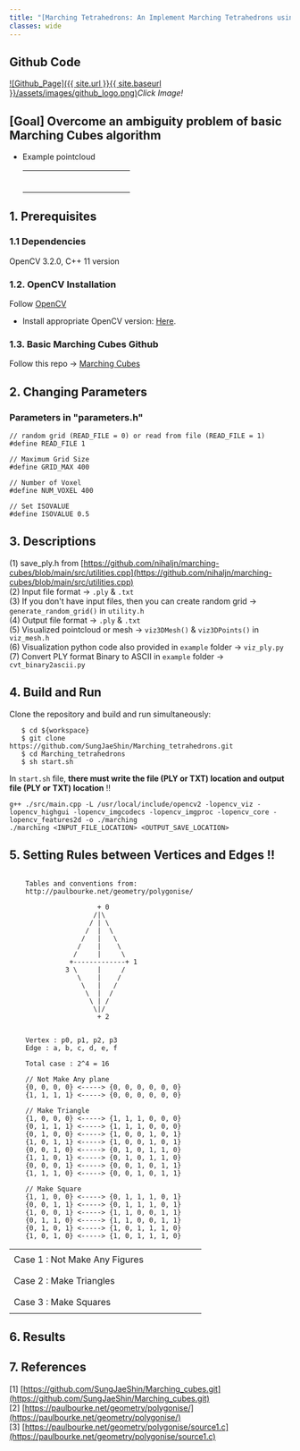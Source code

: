 ```yaml
---
title: "[Marching Tetrahedrons: An Implement Marching Tetrahedrons using OpenCV in C++]"
classes: wide
---
```


## Github Code 
[![Github_Page]({{ site.url }}{{ site.baseurl }}/assets/images/github_logo.png)](https://github.com/SungJaeShin/Marching_tetrahedrons.git)*Click Image!*

## [Goal] Overcome an ambiguity problem of basic Marching Cubes algorithm 
- Example pointcloud 
   <table>
      <tr>
      <td>
         <figure class="align-center">
            <img src="{{ site.url }}{{ site.baseurl }}/assets/images/marching_tetrahedrons/sphere1.png" alt="">
         </figure> 
      </td>
       <td>
         <figure class="align-center">
            <img src="{{ site.url }}{{ site.baseurl }}/assets/images/marching_tetrahedrons/sphere2.png" alt="">
         </figure> 
      </td>
      </tr>
   </table>

## 1. Prerequisites
### 1.1 Dependencies
OpenCV 3.2.0, C++ 11 version

### 1.2. OpenCV Installation
Follow [OpenCV](https://docs.opencv.org/4.x/d2/de6/tutorial_py_setup_in_ubuntu.html)
- Install appropriate OpenCV version: [Here](https://sungjaeshin.github.io/O/opencv-install/).

### 1.3. Basic Marching Cubes Github
Follow this repo &rarr; [Marching Cubes](https://github.com/SungJaeShin/Marching_cubes.git)

## 2. Changing Parameters
### Parameters in "parameters.h"
```
// random grid (READ_FILE = 0) or read from file (READ_FILE = 1)
#define READ_FILE 1 

// Maximum Grid Size
#define GRID_MAX 400

// Number of Voxel  
#define NUM_VOXEL 400

// Set ISOVALUE
#define ISOVALUE 0.5
```

## 3. Descriptions
(1) save_ply.h from [https://github.com/nihaljn/marching-cubes/blob/main/src/utilities.cpp](https://github.com/nihaljn/marching-cubes/blob/main/src/utilities.cpp) \
(2) Input file format &rarr; `.ply` & `.txt` \
(3) If you don't have input files, then you can create random grid &rarr; `generate_random_grid()` in `utility.h` \
(4) Output file format &rarr; `.ply` & `.txt` \
(5) Visualized pointcloud or mesh &rarr; `viz3DMesh()` & `viz3DPoints()` in `viz_mesh.h` \
(6) Visualization python code also provided in `example` folder &rarr; `viz_ply.py` \
(7) Convert PLY format Binary to ASCII in `example` folder &rarr; `cvt_binary2ascii.py` 

## 4. Build and Run 
Clone the repository and build and run simultaneously:
```
   $ cd ${workspace}
   $ git clone https://github.com/SungJaeShin/Marching_tetrahedrons.git
   $ cd Marching_tetrahedrons
   $ sh start.sh
```

In `start.sh` file, **there must write the file (PLY or TXT) location and output file (PLY or TXT) location** !!
```
g++ ./src/main.cpp -L /usr/local/include/opencv2 -lopencv_viz -lopencv_highgui -lopencv_imgcodecs -lopencv_imgproc -lopencv_core -lopencv_features2d -o ./marching
./marching <INPUT_FILE_LOCATION> <OUTPUT_SAVE_LOCATION>
```

## 5. Setting Rules between Vertices and Edges !!
```

    Tables and conventions from:
    http://paulbourke.net/geometry/polygonise/

                      + 0
                     /|\
                    / | \
                   /  |  \
                  /   |   \
                 /    |    \
                /     |     \
               +-------------+ 1
              3 \     |     /
                 \    |    /
                  \   |   /
                   \  |  /
                    \ | /
                     \|/
                      + 2


    Vertex : p0, p1, p2, p3
    Edge : a, b, c, d, e, f
    
    Total case : 2^4 = 16
    
    // Not Make Any plane
    {0, 0, 0, 0} <-----> {0, 0, 0, 0, 0, 0} 
    {1, 1, 1, 1} <-----> {0, 0, 0, 0, 0, 0} 

    // Make Triangle
    {1, 0, 0, 0} <-----> {1, 1, 1, 0, 0, 0}
    {0, 1, 1, 1} <-----> {1, 1, 1, 0, 0, 0}
    {0, 1, 0, 0} <-----> {1, 0, 0, 1, 0, 1}
    {1, 0, 1, 1} <-----> {1, 0, 0, 1, 0, 1}
    {0, 0, 1, 0} <-----> {0, 1, 0, 1, 1, 0}
    {1, 1, 0, 1} <-----> {0, 1, 0, 1, 1, 0}
    {0, 0, 0, 1} <-----> {0, 0, 1, 0, 1, 1}
    {1, 1, 1, 0} <-----> {0, 0, 1, 0, 1, 1}

    // Make Square
    {1, 1, 0, 0} <-----> {0, 1, 1, 1, 0, 1}
    {0, 0, 1, 1} <-----> {0, 1, 1, 1, 0, 1}
    {1, 0, 0, 1} <-----> {1, 1, 0, 0, 1, 1}
    {0, 1, 1, 0} <-----> {1, 1, 0, 0, 1, 1}
    {0, 1, 0, 1} <-----> {1, 0, 1, 1, 1, 0}
    {1, 0, 1, 0} <-----> {1, 0, 1, 1, 1, 0}

```

  <table>
      <tr>
         <td> Case 1 : Not Make Any Figures </td>
         <td>
         <figure class="align-center">
            <img src="{{ site.url }}{{ site.baseurl }}/assets/images/marching_tetrahedrons/not_make_any_figures.jpg" alt="">
         </figure> 
         </td>
      </tr>
      <tr>
         <td> Case 2 : Make Triangles </td>
         <td>
         <figure class="align-center">
            <img src="{{ site.url }}{{ site.baseurl }}/assets/images/marching_tetrahedrons/make_triangles.jpg" alt="">
         </figure> 
         </td>
      </tr>
      <tr> 
         <td> Case 3 : Make Squares </td>
         <td>
         <figure class="align-center">
            <img src="{{ site.url }}{{ site.baseurl }}/assets/images/marching_tetrahedrons/make_squares.jpg" alt="">
         </figure> 
         </td>
      </tr>
  </table>

## 6. Results



## 7. References
[1] [https://github.com/SungJaeShin/Marching_cubes.git](https://github.com/SungJaeShin/Marching_cubes.git) \
[2] [https://paulbourke.net/geometry/polygonise/](https://paulbourke.net/geometry/polygonise/) \
[3] [https://paulbourke.net/geometry/polygonise/source1.c](https://paulbourke.net/geometry/polygonise/source1.c) 
